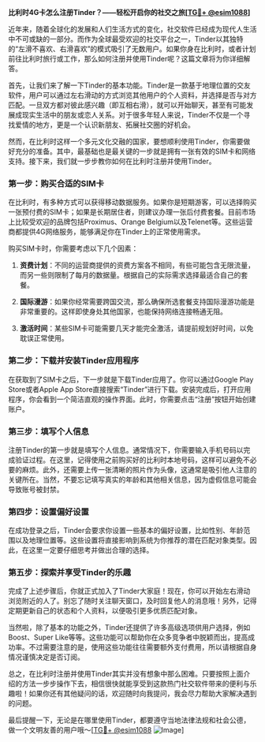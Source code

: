 **比利时4G卡怎么注册Tinder？——轻松开启你的社交之旅[[TG💪+ @esim1088](https://t.me/s/esim1088)]**

近年来，随着全球化的发展和人们生活方式的变化，社交软件已经成为现代人生活中不可或缺的一部分。而作为全球最受欢迎的社交平台之一，Tinder以其独特的“左滑不喜欢、右滑喜欢”的模式吸引了无数用户。如果你身在比利时，或者计划前往比利时旅行或工作，那么如何注册并使用Tinder呢？这篇文章将为你详细解答。

首先，让我们来了解一下Tinder的基本功能。Tinder是一款基于地理位置的交友软件，用户可以通过左右滑动的方式浏览其他用户的个人资料，并选择是否与对方匹配。一旦双方都对彼此感兴趣（即互相右滑），就可以开始聊天，甚至有可能发展成现实生活中的朋友或恋人关系。对于很多年轻人来说，Tinder不仅是一个寻找爱情的地方，更是一个认识新朋友、拓展社交圈的好机会。

然而，在比利时这样一个多元文化交融的国家，要想顺利使用Tinder，你需要做好充分的准备。其中，最基础也是最关键的一步就是拥有一张有效的SIM卡和网络支持。接下来，我们就一步步教你如何在比利时注册并使用Tinder。

### 第一步：购买合适的SIM卡

在比利时，有多种方式可以获得移动数据服务。如果你是短期游客，可以选择购买一张预付费的SIM卡；如果是长期居住者，则建议办理一张后付费套餐。目前市场上比较受欢迎的品牌包括Proximus、Orange Belgium以及Telenet等。这些运营商都提供4G网络服务，能够满足你在Tinder上的正常使用需求。

购买SIM卡时，你需要考虑以下几个因素：

1. **资费计划**：不同的运营商提供的资费方案各不相同，有些可能包含无限流量，而另一些则限制了每月的数据量。根据自己的实际需求选择最适合自己的套餐。
   
2. **国际漫游**：如果你经常需要跨国交流，那么确保所选套餐支持国际漫游功能是非常重要的。这样即使身处其他国家，也能保持网络连接畅通无阻。
   
3. **激活时间**：某些SIM卡可能需要几天才能完全激活，请提前规划好时间，以免耽误正常使用。

### 第二步：下载并安装Tinder应用程序

在获取到了SIM卡之后，下一步就是下载Tinder应用了。你可以通过Google Play Store或者Apple App Store直接搜索“Tinder”进行下载。安装完成后，打开应用程序，你会看到一个简洁直观的操作界面。此时，你需要点击“注册”按钮开始创建账户。

### 第三步：填写个人信息

注册Tinder的第一步就是填写个人信息。通常情况下，你需要输入手机号码以完成验证过程。在这里，记得使用之前购买好的比利时本地号码，这样可以避免不必要的麻烦。此外，还需要上传一张清晰的照片作为头像，这通常是吸引他人注意的关键所在。当然，不要忘记填写真实的年龄和其他相关信息，因为虚假信息可能会导致账号被封禁。

### 第四步：设置偏好设置

在成功登录之后，Tinder会要求你设置一些基本的偏好设置，比如性别、年龄范围以及地理位置等。这些设置将直接影响到系统为你推荐的潜在匹配对象类型。因此，在这里一定要仔细思考并做出合理的选择。

### 第五步：探索并享受Tinder的乐趣

完成了上述步骤后，你就正式加入了Tinder大家庭！现在，你可以开始左右滑动浏览附近的人了。别忘了随时关注聊天窗口，及时回复他人的消息哦！另外，记得定期更新自己的状态和个人资料，以便吸引更多优质匹配对象。

当然啦，除了基本的功能之外，Tinder还提供了许多高级选项供用户选择，例如Boost、Super Like等等。这些功能可以帮助你在众多竞争者中脱颖而出，提高成功率。不过需要注意的是，使用这些功能往往需要额外支付费用，所以请根据自身情况谨慎决定是否订阅。

总之，在比利时注册并使用Tinder其实并没有想象中那么困难。只要按照上面介绍的方法一步步操作下去，相信很快就能享受到这款热门社交软件带来的便利与乐趣啦！如果你还有其他疑问的话，欢迎随时向我提问，我会尽力帮助大家解决遇到的问题。

最后提醒一下，无论是在哪里使用Tinder，都要遵守当地法律法规和社会公德，做一个文明友善的用户哦～[[TG💪+ @esim1088](https://t.me/s/esim1088) ![Image](https://i.postimg.cc/4NQfJmqS/Snipaste-2025-05-13-00-14-12.png)]
